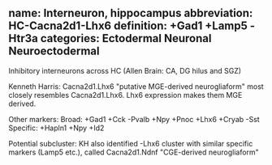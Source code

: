name: Interneuron, hippocampus
abbreviation: HC-Cacna2d1-Lhx6
definition: +Gad1 +Lamp5 -Htr3a
categories: Ectodermal Neuronal Neuroectodermal
---

Inhibitory interneurons across HC (Allen Brain: CA, DG hilus and SGZ)

Kenneth Harris: Cacna2d1.Lhx6 "putative MGE-derived neurogliaform"
most closely resembles Cacna2d1.Lhx6. Lhx6 expression makes them MGE derived.

Other markers:
Broad: +Gad1 +Cck -Pvalb +Npy +Pnoc +Lhx6 +Cryab -Sst
Specific: +Hapln1 +Npy +Id2

Potential subcluster:
KH also identified -Lhx6 cluster with similar specific markers (Lamp5 etc.), called Cacna2d1.Ndnf "CGE-derived neurogliaform"